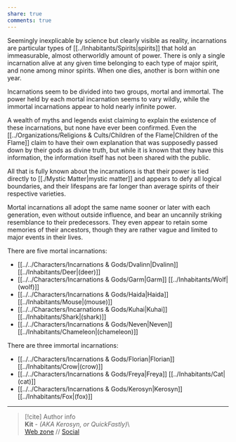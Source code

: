```yaml
---  
share: true  
comments: true  
---  
```

Seemingly inexplicable by science but clearly visible as reality, incarnations are particular types of [[../Inhabitants/Spirits|spirits]] that hold an immeasurable, almost otherworldly amount of power. There is only a single incarnation alive at any given time belonging to each type of major spirit, and none among minor spirits. When one dies, another is born within one year.  
  
Incarnations seem to be divided into two groups, mortal and immortal. The power held by each mortal incarnation seems to vary wildly, while the immortal incarnations appear to hold nearly infinite power.  
  
A wealth of myths and legends exist claiming to explain the existence of these incarnations, but none have ever been confirmed. Even the [[../Organizations/Religions & Cults/Children of the Flame|Children of the Flame]] claim to have their own explanation that was supposedly passed down by their gods as divine truth, but while it is known that they have this information, the information itself has not been shared with the public.  
  
All that is fully known about the incarnations is that their power is tied directly to [[./Mystic Matter|mystic matter]] and appears to defy all logical boundaries, and their lifespans are far longer than average spirits of their respective varieties.  
  
Mortal incarnations all adopt the same name sooner or later with each generation, even without outside influence, and bear an uncannily striking resemblance to their predecessors. They even appear to retain some memories of their ancestors, though they are rather vague and limited to major events in their lives.  
  
There are five mortal incarnations:  
- [[../../Characters/Incarnations & Gods/Dvalinn|Dvalinn]] [[../Inhabitants/Deer|(deer)]]  
- [[../../Characters/Incarnations & Gods/Garm|Garm]] [[../Inhabitants/Wolf|(wolf)]]  
- [[../../Characters/Incarnations & Gods/Haida|Haida]] [[../Inhabitants/Mouse|(mouse)]]  
- [[../../Characters/Incarnations & Gods/Kuhai|Kuhai]] [[../Inhabitants/Shark|(shark)]]  
- [[../../Characters/Incarnations & Gods/Neven|Neven]] [[../Inhabitants/Chameleon|(chameleon)]]  
  
There are three immortal incarnations:  
- [[../../Characters/Incarnations & Gods/Florian|Florian]] [[../Inhabitants/Crow|(crow)]]  
- [[../../Characters/Incarnations & Gods/Freya|Freya]] [[../Inhabitants/Cat|(cat)]]  
- [[../../Characters/Incarnations & Gods/Kerosyn|Kerosyn]] [[../Inhabitants/Fox|(fox)]]  
  
-----  
> [!cite] Author info  
> **Kit** - *(AKA Kerosyn, or QuickFastly)*\  
> [Web zone](https://kerosyn.link) // [Social](https://a.tripulse.link/@kit)